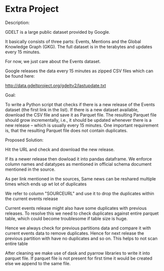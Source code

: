 # Extra Project

Description:

GDELT is a large public dataset provided by Google.

It basically consists of three parts: Events, Mentions and the Global Knowledge Graph (GKG). The full dataset is in the terabytes and updates every 15 minutes.

For now, we just care about the Events dataset.

Google releases the data every 15 minutes as zipped CSV files which can be found here:

http://data.gdeltproject.org/gdeltv2/lastupdate.txt

Goal:

To write a Python script that checks if there is a new release of the Events dataset (the first link in the list). If there is a new dataset available, download the CSV file and save it as Parquet file. The resulting Parquet file should grow incrementally, i.e., it should be updated whenever there is a new release – which is usually every 15 minutes. One important requirement is, that the resulting Parquet file does not contain duplicates.


Proposed Solution:

Hit the URL and check and download the new release.

If its a newer release then dowload it into pandas dataframe. We enforce column names and datatypes as mentioned in official schema document mentioned in the source.

As per link mentioned in the sources, Same news can be reshared multiple times which ends up wt lot of duplicates

We refer to column "SOURCEURL" and use it to drop the duplicates within the current events release

Current events release might also have some duplicates with previous releases. To resolve this we need to check duplicates against entire parquet table, which could become troublesome if table size is huge.

Hence we always check for previous partitions data and compare it with current events data to remove duplicates. Hence for next release the previous partition with have no duplicates and so on. This helps to not scan entire table

After cleaning we make use of dask and pyarrow libraries to write it into parquet file. If parquet file is not present for first time it would be created else we append to the same file.
